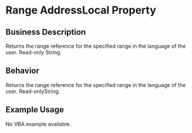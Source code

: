 # Range AddressLocal Property

## Business Description
Returns the range reference for the specified range in the language of the user. Read-only String.

## Behavior
Returns the range reference for the specified range in the language of the user. Read-onlyString.

## Example Usage
No VBA example available.